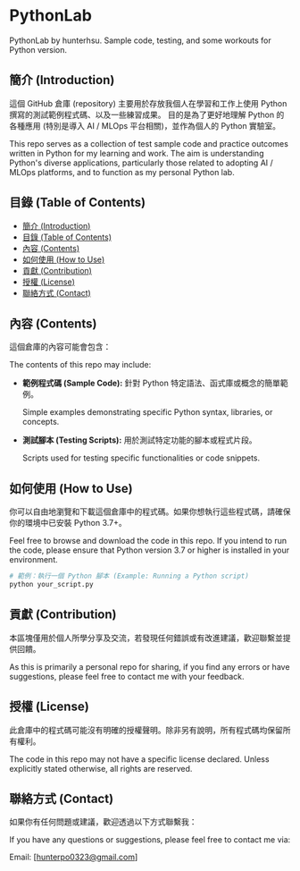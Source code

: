 # PythonLab

PythonLab by hunterhsu. Sample code, testing, and some workouts for Python version.

## 簡介 (Introduction)

這個 GitHub 倉庫 (repository) 主要用於存放我個人在學習和工作上使用 Python 撰寫的測試範例程式碼、以及一些練習成果。
目的是為了更好地理解 Python 的各種應用 (特別是導入 AI / MLOps 平台相關)，並作為個人的 Python 實驗室。

This repo serves as a collection of test sample code and practice outcomes written in Python for my learning and work. 
The aim is understanding Python's diverse applications, particularly those related to adopting AI / MLOps platforms, 
and to function as my personal Python lab.

## 目錄 (Table of Contents)

- [簡介 (Introduction)](#簡介-introduction)
- [目錄 (Table of Contents)](#目錄-table-of-contents)
- [內容 (Contents)](#內容-contents)
- [如何使用 (How to Use)](#如何使用-how-to-use)
- [貢獻 (Contribution)](#貢獻-contribution)
- [授權 (License)](#授權-license)
- [聯絡方式 (Contact)](#聯絡方式-contact)

## 內容 (Contents)

這個倉庫的內容可能會包含：

The contents of this repo may include:

- **範例程式碼 (Sample Code):** 針對 Python 特定語法、函式庫或概念的簡單範例。

  Simple examples demonstrating specific Python syntax, libraries, or concepts.

- **測試腳本 (Testing Scripts):** 用於測試特定功能的腳本或程式片段。

  Scripts used for testing specific functionalities or code snippets.

## 如何使用 (How to Use)

你可以自由地瀏覽和下載這個倉庫中的程式碼。如果你想執行這些程式碼，請確保你的環境中已安裝 Python 3.7+。

Feel free to browse and download the code in this repo. If you intend to run the code, please ensure that Python 
version 3.7 or higher is installed in your environment.

```bash
# 範例：執行一個 Python 腳本 (Example: Running a Python script)
python your_script.py
```

## 貢獻 (Contribution)

本區塊僅用於個人所學分享及交流，若發現任何錯誤或有改進建議，歡迎聯繫並提供回饋。

As this is primarily a personal repo for sharing, if you find any errors or have suggestions, please feel free to 
contact me with your feedback.

## 授權 (License)

此倉庫中的程式碼可能沒有明確的授權聲明。除非另有說明，所有程式碼均保留所有權利。

The code in this repo may not have a specific license declared. Unless explicitly stated otherwise, all rights are reserved.

## 聯絡方式 (Contact)

如果你有任何問題或建議，歡迎透過以下方式聯繫我：

If you have any questions or suggestions, please feel free to contact me via:

Email: [hunterpo0323@gmail.com]
